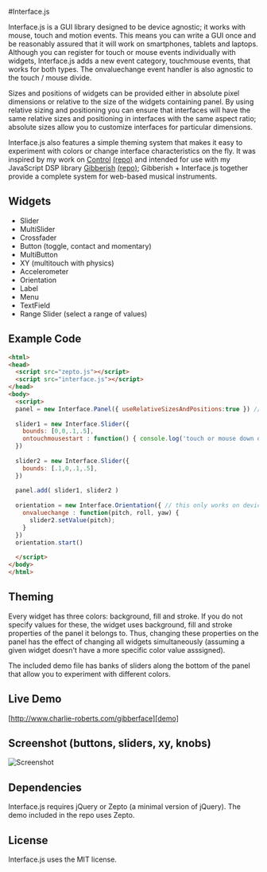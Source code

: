 #Interface.js

Interface.js is a GUI library designed to be device agnostic; it works with mouse, touch and motion events. This means you can write a GUI once and be reasonably assured that it will work on smartphones, tablets and laptops. Although you can register for touch or mouse events individually with widgets, Interface.js adds a new event category, touchmouse events, that works for both types. The onvaluechange event handler is also agnostic to the touch / mouse divide.

Sizes and positions of widgets can be provided either in absolute pixel dimensions or relative to the size of the widgets containing panel. By using relative sizing and positioning you can ensure that interfaces will have the same relative sizes and positioning in interfaces with the same aspect ratio; absolute sizes allow you to customize interfaces for particular dimensions.

Interface.js also features a simple theming system that makes it easy to experiment with colors or change interface characteristics on the fly. It was inspired by my work on [Control][control] [(repo)][controlRepo] and intended for use with my JavaScript DSP library [Gibberish][gibberish] [(repo)][gibberishRepo]; Gibberish + Interface.js together provide a complete system for web-based musical instruments.

## Widgets
* Slider
* MultiSlider
* Crossfader
* Button (toggle, contact and momentary)
* MultiButton
* XY (multitouch with physics)
* Accelerometer
* Orientation
* Label
* Menu
* TextField
* Range Slider (select a range of values)

## Example Code
```html
<html>
<head>
  <script src="zepto.js"></script>
  <script src="interface.js"></script>
</head>
<body>
  <script>
  panel = new Interface.Panel({ useRelativeSizesAndPositions:true }) // panel fills page by default, alternatively you can specify boundaries
  
  slider1 = new Interface.Slider({
    bounds: [0,0,.1,.5],
    ontouchmousestart : function() { console.log('touch or mouse down on slider') }
  })
  
  slider2 = new Interface.Slider({
    bounds: [.1,0,.1,.5],
  })
  
  panel.add( slider1, slider2 )
  
  orientation = new Interface.Orientation({ // this only works on devices with a gyro sensor
    onvaluechange : function(pitch, roll, yaw) {
      slider2.setValue(pitch);
    }
  })
  orientation.start()
  
  </script>
</body>
</html>
```

## Theming
Every widget has three colors: background, fill and stroke. If you do not specify values for these, the widget uses background, fill and stroke properties of the panel it belongs to. Thus, changing these properties on the panel has the effect of changing all widgets simultaneously (assuming a given widget doesn't have a more specific color value asssigned).

The included demo file has banks of sliders along the bottom of the panel that allow you to experiment with different colors.

## Live Demo
[http://www.charlie-roberts.com/gibberface][demo]

## Screenshot (buttons, sliders, xy, knobs)

![Screenshot](https://raw.github.com/charlieroberts/Interface.js/screenshots/screenshot.png) 

## Dependencies
Interface.js requires jQuery or Zepto (a minimal version of jQuery). The demo included in the repo uses Zepto.

## License
Interface.js uses the MIT license.

[gibberish]:http://www.charlie-roberts.com/gibberish
[gibberishRepo]:https://github.com/charlieroberts/Gibberish
[control]:http://www.charlie-roberts.com/Control
[controlRepo]:https://github.com/charlieroberts/Control
[demo]:http://www.charlie-roberts.com/gibberface

